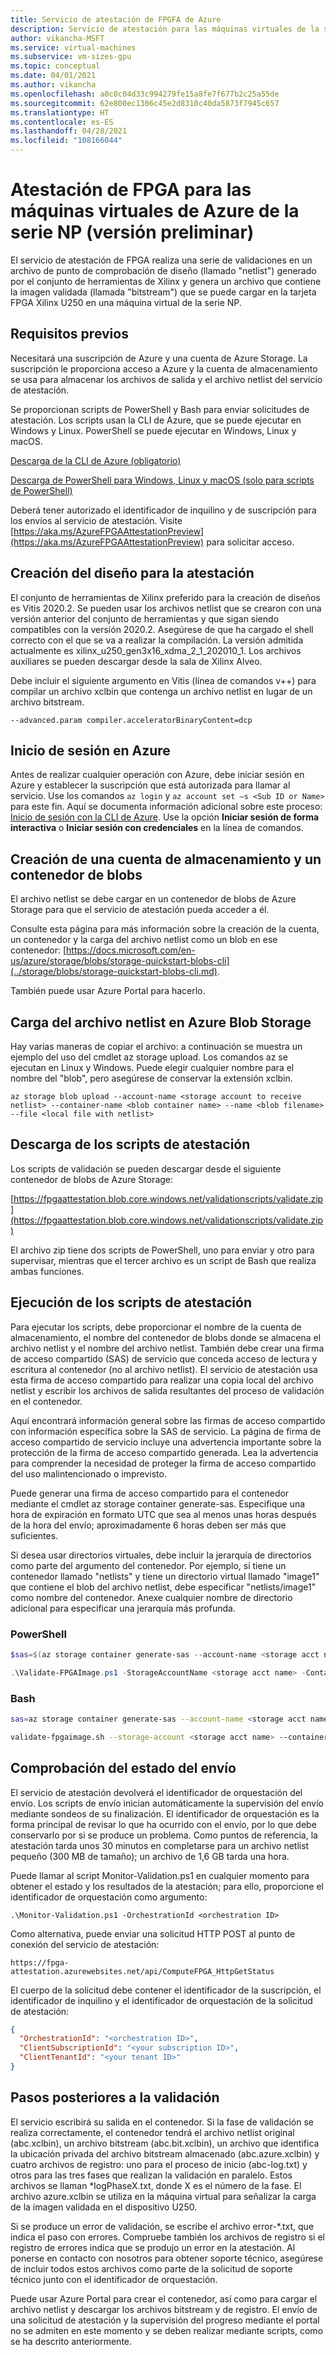 ```yaml
---
title: Servicio de atestación de FPGFA de Azure
description: Servicio de atestación para las máquinas virtuales de la serie NP.
author: vikancha-MSFT
ms.service: virtual-machines
ms.subservice: vm-sizes-gpu
ms.topic: conceptual
ms.date: 04/01/2021
ms.author: vikancha
ms.openlocfilehash: a0c0c04d33c994279fe15a8fe7f677b2c25a55de
ms.sourcegitcommit: 62e800ec1306c45e2d8310c40da5873f7945c657
ms.translationtype: HT
ms.contentlocale: es-ES
ms.lasthandoff: 04/28/2021
ms.locfileid: "108166044"
---
```

# <a name="fpga-attestation-for-azure-np-series-vms-preview"></a>Atestación de FPGA para las máquinas virtuales de Azure de la serie NP (versión preliminar)

El servicio de atestación de FPGA realiza una serie de validaciones en un archivo de punto de comprobación de diseño (llamado "netlist") generado por el conjunto de herramientas de Xilinx y genera un archivo que contiene la imagen validada (llamada "bitstream") que se puede cargar en la tarjeta FPGA Xilinx U250 en una máquina virtual de la serie NP.  

## <a name="prerequisites"></a>Requisitos previos  

Necesitará una suscripción de Azure y una cuenta de Azure Storage. La suscripción le proporciona acceso a Azure y la cuenta de almacenamiento se usa para almacenar los archivos de salida y el archivo netlist del servicio de atestación.  

Se proporcionan scripts de PowerShell y Bash para enviar solicitudes de atestación.   Los scripts usan la CLI de Azure, que se puede ejecutar en Windows y Linux. PowerShell se puede ejecutar en Windows, Linux y macOS.  

[Descarga de la CLI de Azure (obligatorio)](/cli/azure/install-azure-cli)

[Descarga de PowerShell para Windows, Linux y macOS (solo para scripts de PowerShell)](/powershell/scripting/install/installing-powershell)

Deberá tener autorizado el identificador de inquilino y de suscripción para los envíos al servicio de atestación. Visite [https://aka.ms/AzureFPGAAttestationPreview](https://aka.ms/AzureFPGAAttestationPreview) para solicitar acceso. 

## <a name="building-your-design-for-attestation"></a>Creación del diseño para la atestación  

El conjunto de herramientas de Xilinx preferido para la creación de diseños es Vitis 2020.2. Se pueden usar los archivos netlist que se crearon con una versión anterior del conjunto de herramientas y que sigan siendo compatibles con la versión 2020.2. Asegúrese de que ha cargado el shell correcto con el que se va a realizar la compilación. La versión admitida actualmente es xilinx_u250_gen3x16_xdma_2_1_202010_1. Los archivos auxiliares se pueden descargar desde la sala de Xilinx Alveo. 

Debe incluir el siguiente argumento en Vitis (línea de comandos v++) para compilar un archivo xclbin que contenga un archivo netlist en lugar de un archivo bitstream.   

`--advanced.param compiler.acceleratorBinaryContent=dcp`

## <a name="logging-into-azure"></a>Inicio de sesión en Azure  

Antes de realizar cualquier operación con Azure, debe iniciar sesión en Azure y establecer la suscripción que está autorizada para llamar al servicio. Use los comandos `az login` y `az account set –s <Sub ID or Name>` para este fin. Aquí se documenta información adicional sobre este proceso: [Inicio de sesión con la CLI de Azure](/cli/azure/authenticate-azure-cli). Use la opción **Iniciar sesión de forma interactiva** o **Iniciar sesión con credenciales** en la línea de comandos.  

## <a name="creating-a-storage-account-and-blob-container"></a>Creación de una cuenta de almacenamiento y un contenedor de blobs  

El archivo netlist se debe cargar en un contenedor de blobs de Azure Storage para que el servicio de atestación pueda acceder a él.  

Consulte esta página para más información sobre la creación de la cuenta, un contenedor y la carga del archivo netlist como un blob en ese contenedor: [https://docs.microsoft.com/en-us/azure/storage/blobs/storage-quickstart-blobs-cli](../storage/blobs/storage-quickstart-blobs-cli.md).  

También puede usar Azure Portal para hacerlo.  

## <a name="upload-your-netlist-file-to-azure-blob-storage"></a>Carga del archivo netlist en Azure Blob Storage  

Hay varias maneras de copiar el archivo: a continuación se muestra un ejemplo del uso del cmdlet az storage upload. Los comandos az se ejecutan en Linux y Windows. Puede elegir cualquier nombre para el nombre del "blob", pero asegúrese de conservar la extensión xclbin. 

```az storage blob upload --account-name <storage account to receive netlist> --container-name <blob container name> --name <blob filename> --file <local file with netlist>  ```

## <a name="download-the-attestation-scripts"></a>Descarga de los scripts de atestación  

Los scripts de validación se pueden descargar desde el siguiente contenedor de blobs de Azure Storage:  

[https://fpgaattestation.blob.core.windows.net/validationscripts/validate.zip](https://fpgaattestation.blob.core.windows.net/validationscripts/validate.zip)

El archivo zip tiene dos scripts de PowerShell, uno para enviar y otro para supervisar, mientras que el tercer archivo es un script de Bash que realiza ambas funciones.  

## <a name="running-the-attestation-scripts"></a>Ejecución de los scripts de atestación  

Para ejecutar los scripts, debe proporcionar el nombre de la cuenta de almacenamiento, el nombre del contenedor de blobs donde se almacena el archivo netlist y el nombre del archivo netlist. También debe crear una firma de acceso compartido (SAS) de servicio que conceda acceso de lectura y escritura al contenedor (no al archivo netlist). El servicio de atestación usa esta firma de acceso compartido para realizar una copia local del archivo netlist y escribir los archivos de salida resultantes del proceso de validación en el contenedor.  

Aquí encontrará información general sobre las firmas de acceso compartido con información específica sobre la SAS de servicio. La página de firma de acceso compartido de servicio incluye una advertencia importante sobre la protección de la firma de acceso compartido generada.  Lea la advertencia para comprender la necesidad de proteger la firma de acceso compartido del uso malintencionado o imprevisto.  

Puede generar una firma de acceso compartido para el contenedor mediante el cmdlet az storage container generate-sas. Especifique una hora de expiración en formato UTC que sea al menos unas horas después de la hora del envío; aproximadamente 6 horas deben ser más que suficientes.  

Si desea usar directorios virtuales, debe incluir la jerarquía de directorios como parte del argumento del contenedor. Por ejemplo, si tiene un contenedor llamado "netlists" y tiene un directorio virtual llamado "image1" que contiene el blob del archivo netlist, debe especificar "netlists/image1" como nombre del contenedor. Anexe cualquier nombre de directorio adicional para especificar una jerarquía más profunda. 

### <a name="powershell"></a>PowerShell   

```powershell
$sas=$(az storage container generate-sas --account-name <storage acct name> --name <blob container name> --https-only --permissions rwc --expiry <e.g., 2021-01-07T17:00Z> --output tsv)

.\Validate-FPGAImage.ps1 -StorageAccountName <storage acct name> -Container <blob container name> -BlobContainerSAS $sas -NetlistName <netlist blob filename>
```

### <a name="bash"></a>Bash  

```bash
sas=az storage container generate-sas --account-name <storage acct name> --name <blob container name> --https-only --permissions rwc --expiry <2021-01-07T17:00Z> --output tsv  

validate-fpgaimage.sh --storage-account <storage acct name> --container <blob container name> --netlist-name <netlist blob filename> --blob-container-sas $sas
``` 

## <a name="checking-on-the-status-of-your-submission"></a>Comprobación del estado del envío  

El servicio de atestación devolverá el identificador de orquestación del envío. Los scripts de envío inician automáticamente la supervisión del envío mediante sondeos de su finalización. El identificador de orquestación es la forma principal de revisar lo que ha ocurrido con el envío, por lo que debe conservarlo por si se produce un problema. Como puntos de referencia, la atestación tarda unos 30 minutos en completarse para un archivo netlist pequeño (300 MB de tamaño); un archivo de 1,6 GB tarda una hora. 

Puede llamar al script Monitor-Validation.ps1 en cualquier momento para obtener el estado y los resultados de la atestación; para ello, proporcione el identificador de orquestación como argumento:  

`.\Monitor-Validation.ps1 -OrchestrationId <orchestration ID>`

Como alternativa, puede enviar una solicitud HTTP POST al punto de conexión del servicio de atestación:  

`https://fpga-attestation.azurewebsites.net/api/ComputeFPGA_HttpGetStatus`

El cuerpo de la solicitud debe contener el identificador de la suscripción, el identificador de inquilino y el identificador de orquestación de la solicitud de atestación:  

```json
{  
  "OrchestrationId": "<orchestration ID>",  
  "ClientSubscriptionId": "<your subscription ID>",  
  "ClientTenantId": "<your tenant ID>"
}
```

## <a name="post-validation-steps"></a>Pasos posteriores a la validación

El servicio escribirá su salida en el contenedor. Si la fase de validación se realiza correctamente, el contenedor tendrá el archivo netlist original (abc.xclbin), un archivo bitstream (abc.bit.xclbin), un archivo que identifica la ubicación privada del archivo bitstream almacenado (abc.azure.xclbin) y cuatro archivos de registro: uno para el proceso de inicio (abc-log.txt) y otros para las tres fases que realizan la validación en paralelo. Estos archivos se llaman *logPhaseX.txt, donde X es el número de la fase. El archivo azure.xclbin se utiliza en la máquina virtual para señalizar la carga de la imagen validada en el dispositivo U250. 

Si se produce un error de validación, se escribe el archivo error-*.txt, que indica el paso con errores. Compruebe también los archivos de registro si el registro de errores indica que se produjo un error en la atestación. Al ponerse en contacto con nosotros para obtener soporte técnico, asegúrese de incluir todos estos archivos como parte de la solicitud de soporte técnico junto con el identificador de orquestación.  

Puede usar Azure Portal para crear el contenedor, así como para cargar el archivo netlist y descargar los archivos bitstream y de registro. El envío de una solicitud de atestación y la supervisión del progreso mediante el portal no se admiten en este momento y se deben realizar mediante scripts, como se ha descrito anteriormente.

